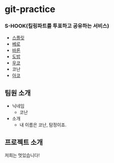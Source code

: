 # git-practice

### S-HOOK(킬링파트를 투표하고 공유하는 서비스)

- [스플릿](SPLIT.md)
- [베로](vero.md)
- [바론](BARON.md)
- [도밥](도밥.md)
- [우코](/ukko.md)
- 코난
- [아코](ako.md)

## 팀원 소개

- 닉네임
  - 코난
- 소개
  - 내 이름은 코난, 탐정이죠.

## 프로젝트 소개

저희는 멋있습니다!
